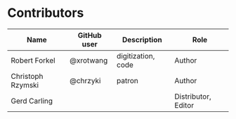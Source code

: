 # Contributors

Name               | GitHub user  | Description                          | Role
---                | ---          | ---                                  | ---
Robert Forkel | @xrotwang   | digitization, code        | Author
Christoph Rzymski        | @chrzyki       | patron     | Author
Gerd Carling | | | Distributor, Editor
